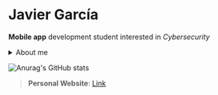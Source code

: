 # Javier García

**Mobile app** development student interested in *Cybersecurity* 

<details><summary>About me</summary>

  - 19 yo 🇪🇸
  - Technical Degree in Mobile Apps Development 

</details>


![Anurag's GitHub stats](https://github-readme-stats.vercel.app/api?username=Javierg-g&show_icons=true&theme=dark&hide=prs,issues,contribs&text_color=3AFF00)

>**Personal Website**: [Link](https://javierg-g.github.io)



<!--[![Top Langs](https://github-readme-stats.vercel.app/api/top-langs/?username=Javierg-g&layout=compact)](https://github.com/anuraghazra/github-readme-stats)-->

